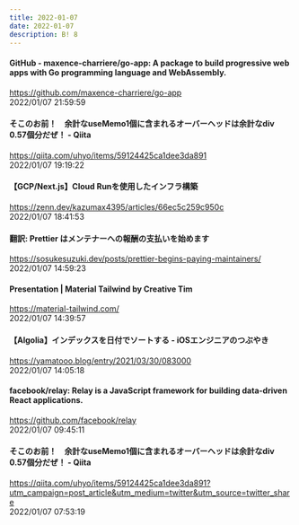 ```yaml
---
title: 2022-01-07
date: 2022-01-07
description: B! 8
---
```


#### GitHub - maxence-charriere/go-app: A package to build progressive web apps with Go programming language and WebAssembly.
https://github.com/maxence-charriere/go-app<br>
2022/01/07 21:59:59<br>


#### そこのお前！　余計なuseMemo1個に含まれるオーバーヘッドは余計なdiv 0.57個分だぜ！ - Qiita
https://qiita.com/uhyo/items/59124425ca1dee3da891<br>
2022/01/07 19:19:22<br>


#### 【GCP/Next.js】Cloud Runを使用したインフラ構築
https://zenn.dev/kazumax4395/articles/66ec5c259c950c<br>
2022/01/07 18:41:53<br>


#### 翻訳: Prettier はメンテナーへの報酬の支払いを始めます
https://sosukesuzuki.dev/posts/prettier-begins-paying-maintainers/<br>
2022/01/07 14:59:23<br>


#### Presentation | Material Tailwind by Creative Tim
https://material-tailwind.com/<br>
2022/01/07 14:39:57<br>


#### 【Algolia】インデックスを日付でソートする - iOSエンジニアのつぶやき
https://yamatooo.blog/entry/2021/03/30/083000<br>
2022/01/07 14:05:18<br>


#### facebook/relay: Relay is a JavaScript framework for building data-driven React applications.
https://github.com/facebook/relay<br>
2022/01/07 09:45:11<br>


#### そこのお前！　余計なuseMemo1個に含まれるオーバーヘッドは余計なdiv 0.57個分だぜ！ - Qiita
https://qiita.com/uhyo/items/59124425ca1dee3da891?utm_campaign=post_article&utm_medium=twitter&utm_source=twitter_share<br>
2022/01/07 07:53:19<br>


